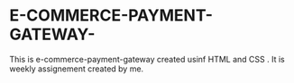 # E-COMMERCE-PAYMENT-GATEWAY-
This is e-commerce-payment-gateway created usinf HTML and CSS . 
It is weekly assignement created by me.
